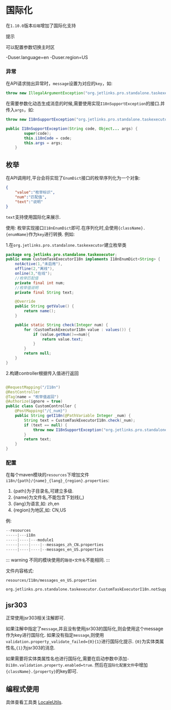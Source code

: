 # 国际化

在`1.10.0`版本`后端`增加了国际化支持

<div class='explanation primary'>
  <p class='explanation-title-warp'>
    <span class='iconfont icon-bangzhu explanation-icon'></span>
    <span class='explanation-title font-weight'>提示</span>
  </p>
    <p>可以配置参数切换主时区</p>
    <p>-Duser.language=en -Duser.region=US</p>
</div>

### 异常

在API请求抛出异常时，`message`设置为对应的`key`，如:

```java
throw new IllegalArgumentException("org.jetlinks.pro.standalone.taskexecutor.notSupport");
```

在需要参数化动态生成消息的时候,需要使用实现`I18nSupportException`的接口.并传入`args`，如:

```java
throw new I18nSupportException("org.jetlinks.pro.standalone.taskexecutor.code","org.jetlinks.pro.standalone.taskexecutor.notSupport");
```

```java
public I18nSupportException(String code, Object... args) {
        super(code);
        this.i18nCode = code;
        this.args = args;
    }
```

## 枚举

在API调用时,平台会将实现了`EnumDict`接口的枚举序列化为一个对象:

```json
{
    "value":"枚举标识",
    "num":"匹配值",
    "text":"说明"
}
```

`text`支持使用国际化来展示.

使用: 枚举实现接口`I18nEnumDict`即可.在序列化时,会使用`{className}.{enumName}`作为`key`进行转换.
例如:

1.在`org.jetlinks.pro.standalone.taskexecutor`建立枚举类

```java
package org.jetlinks.pro.standalone.taskexecutor;
public enum CustomTaskExecutorI18n implements I18nEnumDict<String> {
    notActive(1,"未启用"),
    offline(2,"离线"),
    online(3,"在线");
    //枚举匹配值
    private final int num;
    //枚举值说明
    private final String text;

    @Override
    public String getValue() {
        return name();
    }

    public static String check(Integer num) {
        for (CustomTaskExecutorI18n value : values()) {
            if (value.getNum()==num){
                return value.text;
            }
        }
        return null;
    }
}

```

2.构建controller根据传入值进行返回

```java

@RequestMapping("/I18n")
@RestController
@Tag(name = "枚举值返回")
@Authorize(ignore = true)
public class CustomController {
    @PostMapping("/{_num}")
    public String getI18n(@PathVariable Integer _num) {
        String text = CustomTaskExecutorI18n.check(_num);
        if (text == null) {
            throw new I18nSupportException("org.jetlinks.pro.standalone.taskexecutor.CustomTaskExecutorI18n.notSupport",_num);
        }
        return text;
    }
}
```


### 配置

在每个maven模块的`resources`下增加文件`i18n/{path}/{name}_{lang}_{region}.properties`:

1. {path}为子目录名,可建立多级.
2. {name}为文件名,不能包含下划线(_)
3. {lang}为语言,如: zh,en
4. {region}为地区,如: CN,US

例:

```s
--resources
-----|---i18n
-----|----|---module1
-----|----|----|--messages_zh_CN.properties
-----|----|----|--messages_en_US.properties
```

::: warning
不同的模块使用的`路径+文件名`不能相同.
:::

 文件内容格式:

`resources/I18n/messages_en_US.properties`

```s
org.jetlinks.pro.standalone.taskexecutor.CustomTaskExecutorI18n.notSupport=data_num_does_not_support：{0}
```

## jsr303

正常使用jsr303相关注解即可.

如果注解中指定了`message`,并且没有使用jsr303的国际化,则会使用这个message作为key进行国际化.
如果没有指定`message`,则使用`validation.property_validate_failed={0}{1}`进行国际化提示.
`{0}`为实体类属性名,`{1}`为jsr303的消息.

如果需要将实体类属性名也进行国际化,需要在启动参数中添加`-Di18n.validation.property.enabled=true`.
然后在`国际化配置文件`中增加`{className}.{property}`的key即可.

## 编程式使用

具体查看工具类 [LocaleUtils](https://github.com/hs-web/hsweb-framework/blob/master/hsweb-core/src/main/java/org/hswebframework/web/i18n/LocaleUtils.java).